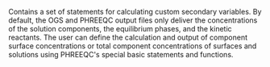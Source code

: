 Contains a set of statements for calculating custom secondary variables. By default, the OGS and PHREEQC output files only deliver the concentrations of the solution components, the equilibrium phases, and the kinetic reactants. The user can define the calculation and output of component surface concentrations or total component concentrations of surfaces and solutions using PHREEQC's special basic statements and functions.  
